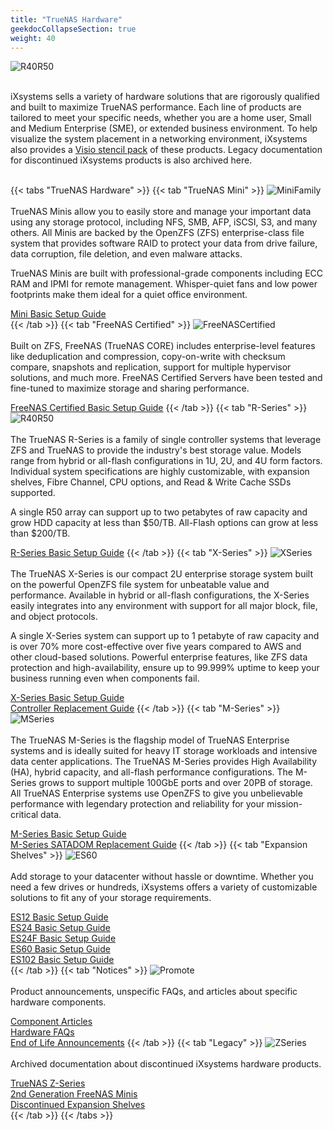 ```yaml
---
title: "TrueNAS Hardware"
geekdocCollapseSection: true
weight: 40
---
```


![R40R50](/images/Hardware/R40R50Front.png "R40 & R50")
<br><br>

iXsystems sells a variety of hardware solutions that are rigorously qualified and built to maximize TrueNAS performance.
Each line of products are tailored to meet your specific needs, whether you are a home user, Small and Medium Enterprise (SME), or extended business environment.
To help visualize the system placement in a networking environment, iXsystems also provides a [Visio stencil pack](/Hardware/Stencils/) of these products.
Legacy documentation for discontinued iXsystems products is also archived here.
<br><br>

{{< tabs "TrueNAS Hardware" >}}
{{< tab "TrueNAS Mini" >}}
![MiniFamily](/images/Hardware/MiniFamilyFront.png "TrueNAS Mini Family")
<br><br>
TrueNAS Minis allow you to easily store and manage your important data using any storage protocol, including NFS, SMB, AFP, iSCSI, S3, and many others.
All Minis are backed by the OpenZFS (ZFS) enterprise-class file system that provides software RAID to protect your data from drive failure, data corruption, file deletion, and even malware attacks.

TrueNAS Minis are built with professional-grade components including ECC RAM and IPMI for remote management. Whisper-quiet fans and low power footprints make them ideal for a quiet office environment.

[Mini Basic Setup Guide](/Hardware/Mini/MiniBSG/)<br>
{{< /tab >}}
{{< tab "FreeNAS Certified" >}}
![FreeNASCertified](/images/Hardware/FreeNASCertified.png "FreeNAS Certified")
<br><br>
Built on ZFS, FreeNAS (TrueNAS CORE) includes enterprise-level features like deduplication and compression, copy-on-write with checksum compare, snapshots and replication, support for multiple hypervisor solutions, and much more.
FreeNAS Certified Servers have been tested and fine-tuned to maximize storage and sharing performance.

[FreeNAS Certified Basic Setup Guide](/Hardware/LegacyHardware/FNCertified/FNCertifiedBSG/)
{{< /tab >}}
{{< tab "R-Series" >}}
![R40R50](/images/Hardware/R40R50Front.png "R40 & R50")
<br><br>
The TrueNAS R-Series is a family of single controller systems that leverage ZFS and TrueNAS to provide the industry's best storage value.
Models range from hybrid or all-flash configurations in 1U, 2U, and 4U form factors.
Individual system specifications are highly customizable, with expansion shelves, Fibre Channel, CPU options, and Read & Write Cache SSDs supported.

A single R50 array can support up to two petabytes of raw capacity and grow HDD capacity at less than $50/TB.
All-Flash options can grow at less than $200/TB.

[R-Series Basic Setup Guide](/Hardware/RSeries/RSeriesBSG/)
{{< /tab >}}
{{< tab "X-Series" >}}
![XSeries](/images/Hardware/X10Front.png "X Series")
<br><br>
The TrueNAS X-Series is our compact 2U enterprise storage system built on the powerful OpenZFS file system for unbeatable value and performance.
Available in hybrid or all-flash configurations, the X-Series easily integrates into any environment with support for all major block, file, and object protocols.

A single X-Series system can support up to 1 petabyte of raw capacity and is over 70% more cost-effective over five years compared to AWS and other cloud-based solutions.
Powerful enterprise features, like ZFS data protection and high-availability, ensure up to 99.999% uptime to keep your business running even when components fail.

[X-Series Basic Setup Guide](/Hardware/XSeries/XSeriesBSG/)<br>
[Controller Replacement Guide](/Hardware/XSeries/XSeriesControllerReplacement/)
{{< /tab >}}
{{< tab "M-Series" >}}
![MSeries](/images/Hardware/M50Front.png "M Series")
<br><br>
The TrueNAS M-Series is the flagship model of TrueNAS Enterprise systems and is ideally suited for heavy IT storage workloads and intensive data center applications.
The TrueNAS M-Series provides High Availability (HA), hybrid capacity, and all-flash performance configurations.
The M-Series grows to support multiple 100GbE ports and over 20PB of storage.
All TrueNAS Enterprise systems use OpenZFS to give you unbelievable performance with legendary protection and reliability for your mission-critical data.

[M-Series Basic Setup Guide](/Hardware/MSeries/MSeriesBSG/)<br>
[M-Series SATADOM Replacement Guide](/Hardware/LegacyHardware/MSeries/MSeriesGen2SatadomReplace)
{{< /tab >}}
{{< tab "Expansion Shelves" >}}
![ES60](/images/Hardware/ES60Front.png "ES60 Expansion Shelf")
<br><br>
Add storage to your datacenter without hassle or downtime.
Whether you need a few drives or hundreds, iXsystems offers a variety of customizable solutions to fit any of your storage requirements.

[ES12 Basic Setup Guide](/Hardware/ExpansionShelves/ES12BSG/)<br>
[ES24 Basic Setup Guide](/Hardware/ExpansionShelves/ES24BSG/)<br>
[ES24F Basic Setup Guide](/Hardware/ExpansionShelves/ES24FBSG/)<br>
[ES60 Basic Setup Guide](/Hardware/ExpansionShelves/ES60BSG/)<br>
[ES102 Basic Setup Guide](/Hardware/ExpansionShelves/ES102BSG/)<br>
{{< /tab >}}
{{< tab "Notices" >}}
![Promote](/images/Promote.jpg "Promote")
<br><br>
Product announcements, unspecific FAQs, and articles about specific hardware components.

[Component Articles](/Hardware/Notices/ComponentArticles/)<br>
[Hardware FAQs](/Hardware/Notices/FAQs/)<br>
[End of Life Announcements](/Hardware/Notices/EoLNotices/)
{{< /tab >}}
{{< tab "Legacy" >}}
![ZSeries](/images/Hardware/ZseriesFront.jpg "Z Series")
<br><br>
Archived documentation about discontinued iXsystems hardware products.

[TrueNAS Z-Series](/Hardware/LegacyHardware/ZSeries/)<br>
[2nd Generation FreeNAS Minis](/Hardware/LegacyHardware/FNMini/)<br>
[Discontinued Expansion Shelves](/Hardware/LegacyHardware/ExpansionShelves/)<br>
{{< /tab >}}
{{< /tabs >}}

